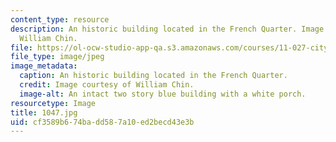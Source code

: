 ```yaml
---
content_type: resource
description: An historic building located in the French Quarter. Image courtesy of
  William Chin.
file: https://ol-ocw-studio-app-qa.s3.amazonaws.com/courses/11-027-city-to-city-comparing-researching-and-writing-about-cities-new-orleans-spring-2011/cf3589b674badd587a10ed2becd43e3b_1047.jpg
file_type: image/jpeg
image_metadata:
  caption: An historic building located in the French Quarter.
  credit: Image courtesy of William Chin.
  image-alt: An intact two story blue building with a white porch.
resourcetype: Image
title: 1047.jpg
uid: cf3589b6-74ba-dd58-7a10-ed2becd43e3b
---
```


